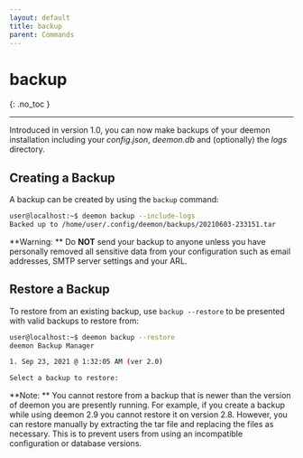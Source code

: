 ```yaml
---
layout: default
title: backup
parent: Commands
---
```


# backup
{: .no_toc }

---

Introduced in version 1.0, you can now make backups of your deemon installation including your _config.json_, 
_deemon.db_ and (optionally) the _logs_ directory.

## Creating a Backup
A backup can be created by using the `backup` command:

```bash
user@localhost:~$ deemon backup --include-logs
Backed up to /home/user/.config/deemon/backups/20210603-233151.tar
```

**Warning: ** Do **NOT** send your backup to anyone unless you have personally removed all sensitive data from your configuration such as email addresses, SMTP server settings and your ARL.

## Restore a Backup
To restore from an existing backup, use `backup --restore` to be presented with valid backups to restore from:

```bash
user@localhost:~$ deemon backup --restore
deemon Backup Manager

1. Sep 23, 2021 @ 1:32:05 AM (ver 2.0)

Select a backup to restore: 
```

**Note: ** You cannot restore from a backup that is newer than the version of deemon you are presently running. For example, if you create a backup while using deemon 2.9 you cannot restore it on version 2.8. However, you can restore manually by extracting the tar file and replacing the files as necessary. This is to prevent users from using an incompatible configuration or database versions.